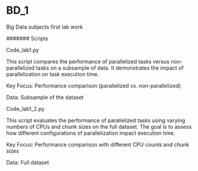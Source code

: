 # BD_1
Big Data subjects first lab work


#######  Scripts

Code_lab1.py

This script compares the performance of parallelized tasks versus non-parallelized tasks on a subsample of data. It demonstrates the impact of parallelization on task execution time.

Key Focus: Performance comparison (parallelized vs. non-parallelized)

Data: Subsample of the dataset


Code_lab1_2.py

This script evaluates the performance of parallelized tasks using varying numbers of CPUs and chunk sizes on the full dataset. The goal is to assess how different configurations of parallelization impact execution time.

Key Focus: Performance comparison with different CPU counts and chunk sizes

Data: Full dataset
